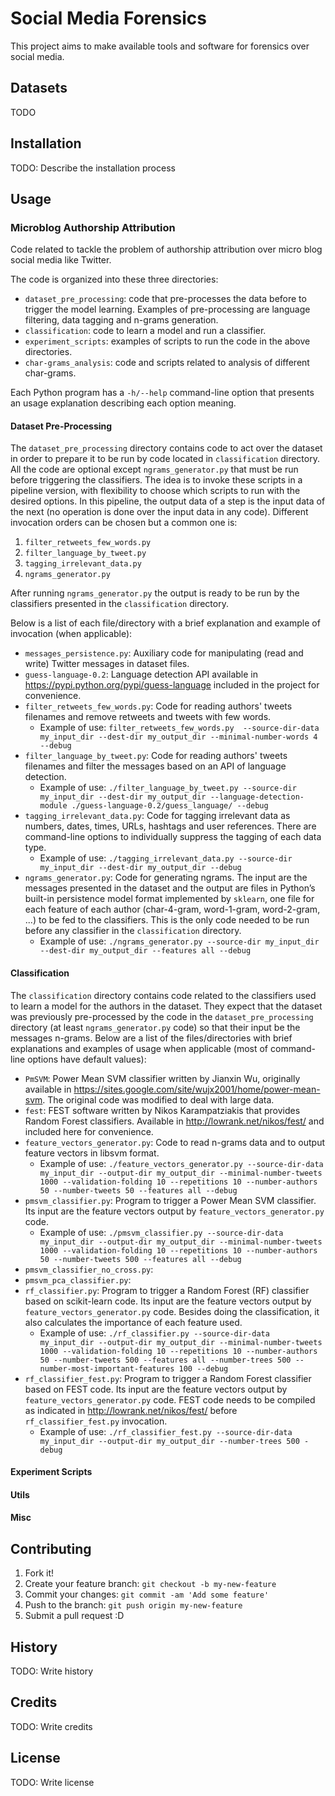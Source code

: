 # Social Media Forensics

This project aims to make available tools and software for forensics over social media.


## Datasets

TODO


## Installation

TODO: Describe the installation process


## Usage


### Microblog Authorship Attribution

Code related to tackle the problem of authorship attribution over micro blog social media like Twitter.

The code is organized into these three directories:

* `dataset_pre_processing`: code that pre-processes the data before to trigger the model learning. Examples of pre-processing are language filtering, data tagging and n-grams generation.
* `classification`: code to learn a model and run a classifier.
* `experiment_scripts`: examples of scripts to run the code in the above directories.
* `char-grams_analysis`: code and scripts related to analysis of different char-grams.

Each Python program has a `-h/--help` command-line option that presents an usage explanation describing each option meaning.


#### Dataset Pre-Processing

The `dataset_pre_processing` directory contains code to act over the dataset in order to prepare it to be run by code located in `classification` directory. All the code are optional except `ngrams_generator.py` that must be run before triggering the classifiers. The idea is to invoke these scripts in a pipeline version, with flexibility to choose which scripts to run with the desired options. In this pipeline, the output data of a step is the input data of the next (no operation is done over the input data in any code). Different invocation orders can be chosen but a common one is:

1. `filter_retweets_few_words.py`
2. `filter_language_by_tweet.py`
3. `tagging_irrelevant_data.py`
4. `ngrams_generator.py`

After running `ngrams_generator.py` the output is ready to be run by the classifiers presented in the `classification` directory.

Below is a list of each file/directory with a brief explanation and example of invocation (when applicable):

* `messages_persistence.py`: Auxiliary code for manipulating (read and write) Twitter messages in dataset files.
* `guess-language-0.2`: Language detection API available in https://pypi.python.org/pypi/guess-language included in the project for convenience.
* `filter_retweets_few_words.py`: Code for reading authors' tweets filenames and remove retweets and tweets with few words.
  * Example of use: `filter_retweets_few_words.py  --source-dir-data my_input_dir --dest-dir my_output_dir --minimal-number-words 4 --debug`
* `filter_language_by_tweet.py`: Code for reading authors' tweets filenames and filter the messages based on an API of language detection.
  * Example of use: `./filter_language_by_tweet.py --source-dir my_input_dir --dest-dir my_output_dir --language-detection-module ./guess-language-0.2/guess_language/ --debug`
* `tagging_irrelevant_data.py`: Code for tagging irrelevant data as numbers, dates, times, URLs, hashtags and user references. There are command-line options to individually suppress the tagging of each data type.
  * Example of use: `./tagging_irrelevant_data.py --source-dir my_input_dir --dest-dir my_output_dir --debug`
* `ngrams_generator.py`: Code for generating ngrams. The input are the messages presented in the dataset and the output are files in Python’s built-in persistence model format implemented by `sklearn`, one file for each feature of each author (char-4-gram, word-1-gram, word-2-gram, ...) to be fed to the classifiers. This is the only code needed to be run before any classifier in the `classification` directory.
  * Example of use: `./ngrams_generator.py --source-dir my_input_dir --dest-dir my_output_dir --features all --debug`


#### Classification

The `classification` directory contains code related to the classifiers used to learn a model for the authors in the dataset. They expect that the dataset was previously pre-processed by the code in the `dataset_pre_processing` directory (at least `ngrams_generator.py` code) so that their input be the messages n-grams. Below are a list of the files/directories with brief explanations and examples of usage when applicable (most of command-line options have default values):

* `PmSVM`: Power Mean SVM classifier written by Jianxin Wu, originally available in https://sites.google.com/site/wujx2001/home/power-mean-svm. The original code was modified to deal with large data.
* `fest`: FEST software written by Nikos Karampatziakis that provides Random Forest classifiers. Available in http://lowrank.net/nikos/fest/ and included here for convenience.
* `feature_vectors_generator.py`: Code to read n-grams data and to output feature vectors in libsvm format.
  * Example of use: `./feature_vectors_generator.py --source-dir-data my_input_dir --output-dir my_output_dir --minimal-number-tweets 1000 --validation-folding 10 --repetitions 10 --number-authors 50 --number-tweets 50 --features all --debug` 
* `pmsvm_classifier.py`: Program to trigger a Power Mean SVM classifier. Its input are the feature vectors output by `feature_vectors_generator.py` code.
  * Example of use: `./pmsvm_classifier.py --source-dir-data my_input_dir --output-dir my_output_dir --minimal-number-tweets 1000 --validation-folding 10 --repetitions 10 --number-authors 50 --number-tweets 500 --features all --debug`
* `pmsvm_classifier_no_cross.py`:
* `pmsvm_pca_classifier.py`:
* `rf_classifier.py`: Program to trigger a Random Forest (RF) classifier based on scikit-learn code. Its input are the feature vectors output by `feature_vectors_generator.py` code. Besides doing the classification, it also calculates the importance of each feature used.
  * Example of use: `./rf_classifier.py --source-dir-data my_input_dir --output-dir my_output_dir --minimal-number-tweets 1000 --validation-folding 10 --repetitions 10 --number-authors 50 --number-tweets 500 --features all --number-trees 500 --number-most-important-features 100 --debug`
* `rf_classifier_fest.py`: Program to trigger a Random Forest classifier based on FEST code. Its input are the feature vectors output by `feature_vectors_generator.py` code. FEST code needs to be compiled as indicated in http://lowrank.net/nikos/fest/ before `rf_classifier_fest.py` invocation.
  * Example of use: `./rf_classifier_fest.py --source-dir-data my_input_dir --output-dir my_output_dir --number-trees 500 -debug`


#### Experiment Scripts


#### Utils


#### Misc


## Contributing

1. Fork it!
2. Create your feature branch: `git checkout -b my-new-feature`
3. Commit your changes: `git commit -am 'Add some feature'`
4. Push to the branch: `git push origin my-new-feature`
5. Submit a pull request :D


## History

TODO: Write history


## Credits

TODO: Write credits


## License

TODO: Write license
